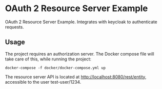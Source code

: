 # OAuth 2 Resource Server Example

OAuth 2 Resource Server Example. Integrates with keycloak to authenticate requests.

## Usage

The project requires an authorization server. The Docker compose file will take care of this, while running the project:

```
docker-compose -f docker/docker-compose.yml up
```

The resource server API is located at [http://localhost:8080/rest/entity](http://localhost:8080/rest/entity), accessible to the user test-user/1234.